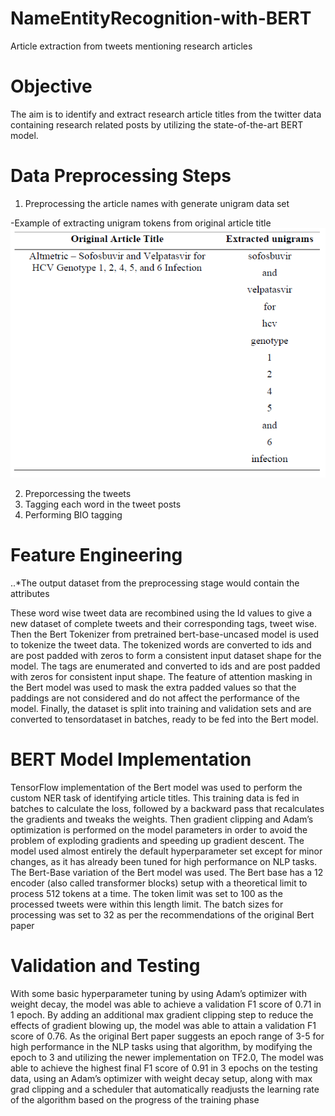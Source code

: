 # NameEntityRecognition-with-BERT
Article extraction from tweets mentioning research articles

# Objective 

The aim is to identify and extract research article titles from the twitter data containing research related posts by utilizing the state-of-the-art BERT model. 

# Data Preprocessing Steps 
1. Preprocessing the article names with generate unigram data set

-Example of extracting unigram tokens from original article title
<img src="https://github.com/Amanda-ayechanmoe/NameEntityRecognition-with-BERT/blob/master/screenshots/example%20of%20extracting%20unigram%20tokens%20from%20original%20article%20title.PNG" width="800"/>

2. Preporcessing the tweets
3. Tagging each word in the tweet posts
4. Performing BIO tagging

# Feature Engineering 

..*The output dataset from the preprocessing stage would contain the attributes 

These word wise tweet data are recombined using the Id values to give a new dataset of complete tweets and their corresponding tags, tweet wise. 
Then the Bert Tokenizer from pretrained bert-base-uncased model is used to tokenize the tweet data.
The tokenized words are converted to ids and are post padded with zeros to form a consistent input dataset shape for the model.
The tags are enumerated and converted to ids and are post padded with zeros for consistent input shape.
The feature of attention masking in the Bert model was used to mask the extra padded values so that the paddings are not considered and do not affect the performance of the model.
Finally, the dataset is split into training and validation sets and are converted to tensordataset in batches, ready to be fed into the Bert model.

# BERT Model Implementation
TensorFlow implementation of the Bert model was used to perform the custom NER task of identifying article titles.
This training data is fed in batches to calculate the loss, followed by a backward pass that recalculates the gradients and tweaks the weights. 
Then gradient clipping and Adam’s optimization is performed on the model parameters in order to avoid the problem of exploding gradients and speeding up gradient descent.
The model used almost entirely the default hyperparameter set except for minor changes, as it has already been tuned for high performance on NLP tasks. 
The Bert-Base variation of the Bert model was used.
The Bert base has a 12 encoder (also called transformer blocks) setup with a theoretical limit to process 512 tokens at a time.
The token limit was set to 100 as the processed tweets were within this length limit.
The batch sizes for processing was set to 32 as per the recommendations of the original Bert paper

# Validation and Testing
With some basic hyperparameter tuning by using Adam’s optimizer with weight decay, the model was able to achieve a validation F1 score of 0.71 in 1 epoch.
By adding an additional max gradient clipping step to reduce the effects of gradient blowing up, the model was able to attain a validation F1 score of 0.76.
As the original Bert paper suggests an epoch range of 3-5 for high performance in the NLP tasks using that algorithm, by modifying the epoch to 3 and utilizing the newer implementation on TF2.0,
The model was able to achieve the highest final F1 score of 0.91 in 3 epochs on the testing data, using an Adam’s optimizer with weight decay setup, along with max grad clipping and a scheduler that automatically readjusts the learning rate of the algorithm based on the progress of the training phase




